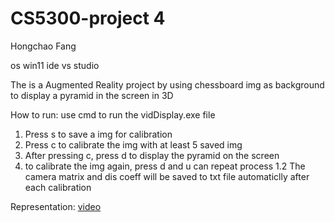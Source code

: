 # CS5300-project 4

Hongchao Fang

os win11
ide vs studio

The is a Augmented Reality project by using chessboard img as background to display a pyramid in the screen in 3D

How to run:
use cmd to run the vidDisplay.exe file

1. Press s to save a img for calibration
2. Press c to calibrate the img with at least 5 saved img
3. After pressing c, press d to display the pyramid on the screen
4. to calibrate the img again, press d and u can repeat process 1.2
The camera matrix and dis coeff will be saved to txt file automaticlly after each calibration

Representation: [video](https://drive.google.com/file/d/1k_JXMa-llMpT5uJEK_lYA-NWn-2PwGNE/view?usp=drive_link)
